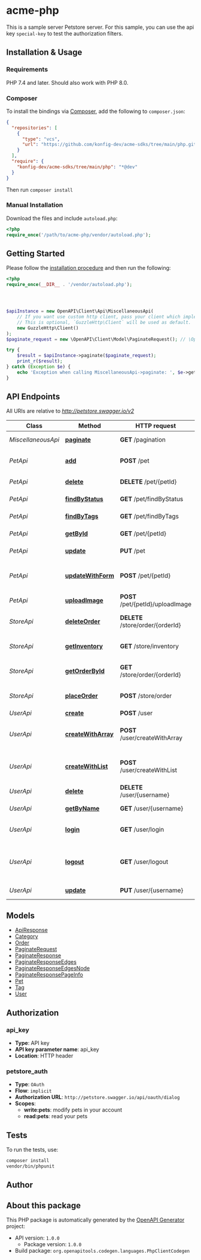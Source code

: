 # acme-php

This is a sample server Petstore server. For this sample, you can use the api key `special-key` to test the authorization filters.


## Installation & Usage

### Requirements

PHP 7.4 and later.
Should also work with PHP 8.0.

### Composer

To install the bindings via [Composer](https://getcomposer.org/), add the following to `composer.json`:

```json
{
  "repositories": [
    {
      "type": "vcs",
      "url": "https://github.com/konfig-dev/acme-sdks/tree/main/php.git"
    }
  ],
  "require": {
    "konfig-dev/acme-sdks/tree/main/php": "*@dev"
  }
}
```

Then run `composer install`

### Manual Installation

Download the files and include `autoload.php`:

```php
<?php
require_once('/path/to/acme-php/vendor/autoload.php');
```

## Getting Started

Please follow the [installation procedure](#installation--usage) and then run the following:

```php
<?php
require_once(__DIR__ . '/vendor/autoload.php');




$apiInstance = new OpenAPI\Client\Api\MiscellaneousApi(
    // If you want use custom http client, pass your client which implements `GuzzleHttp\ClientInterface`.
    // This is optional, `GuzzleHttp\Client` will be used as default.
    new GuzzleHttp\Client()
);
$paginate_request = new \OpenAPI\Client\Model\PaginateRequest(); // \OpenAPI\Client\Model\PaginateRequest

try {
    $result = $apiInstance->paginate($paginate_request);
    print_r($result);
} catch (Exception $e) {
    echo 'Exception when calling MiscellaneousApi->paginate: ', $e->getMessage(), PHP_EOL;
}

```

## API Endpoints

All URIs are relative to *http://petstore.swagger.io/v2*

Class | Method | HTTP request | Description
------------ | ------------- | ------------- | -------------
*MiscellaneousApi* | [**paginate**](docs/Api/MiscellaneousApi.md#paginate) | **GET** /pagination | Pagination sandbox
*PetApi* | [**add**](docs/Api/PetApi.md#add) | **POST** /pet | Add a new pet to the store
*PetApi* | [**delete**](docs/Api/PetApi.md#delete) | **DELETE** /pet/{petId} | Deletes a pet
*PetApi* | [**findByStatus**](docs/Api/PetApi.md#findbystatus) | **GET** /pet/findByStatus | Finds Pets by status
*PetApi* | [**findByTags**](docs/Api/PetApi.md#findbytags) | **GET** /pet/findByTags | Finds Pets by tags
*PetApi* | [**getById**](docs/Api/PetApi.md#getbyid) | **GET** /pet/{petId} | Find pet by ID
*PetApi* | [**update**](docs/Api/PetApi.md#update) | **PUT** /pet | Update an existing pet
*PetApi* | [**updateWithForm**](docs/Api/PetApi.md#updatewithform) | **POST** /pet/{petId} | Updates a pet in the store with form data
*PetApi* | [**uploadImage**](docs/Api/PetApi.md#uploadimage) | **POST** /pet/{petId}/uploadImage | uploads an image
*StoreApi* | [**deleteOrder**](docs/Api/StoreApi.md#deleteorder) | **DELETE** /store/order/{orderId} | Delete purchase order by ID
*StoreApi* | [**getInventory**](docs/Api/StoreApi.md#getinventory) | **GET** /store/inventory | Returns pet inventories by status
*StoreApi* | [**getOrderById**](docs/Api/StoreApi.md#getorderbyid) | **GET** /store/order/{orderId} | Find purchase order by ID
*StoreApi* | [**placeOrder**](docs/Api/StoreApi.md#placeorder) | **POST** /store/order | Place an order for a pet
*UserApi* | [**create**](docs/Api/UserApi.md#create) | **POST** /user | Create user
*UserApi* | [**createWithArray**](docs/Api/UserApi.md#createwitharray) | **POST** /user/createWithArray | Creates list of users with given input array
*UserApi* | [**createWithList**](docs/Api/UserApi.md#createwithlist) | **POST** /user/createWithList | Creates list of users with given input array
*UserApi* | [**delete**](docs/Api/UserApi.md#delete) | **DELETE** /user/{username} | Delete user
*UserApi* | [**getByName**](docs/Api/UserApi.md#getbyname) | **GET** /user/{username} | Get user by user name
*UserApi* | [**login**](docs/Api/UserApi.md#login) | **GET** /user/login | Logs user into the system
*UserApi* | [**logout**](docs/Api/UserApi.md#logout) | **GET** /user/logout | Logs out current logged in user session
*UserApi* | [**update**](docs/Api/UserApi.md#update) | **PUT** /user/{username} | Updated user

## Models

- [ApiResponse](docs/Model/ApiResponse.md)
- [Category](docs/Model/Category.md)
- [Order](docs/Model/Order.md)
- [PaginateRequest](docs/Model/PaginateRequest.md)
- [PaginateResponse](docs/Model/PaginateResponse.md)
- [PaginateResponseEdges](docs/Model/PaginateResponseEdges.md)
- [PaginateResponseEdgesNode](docs/Model/PaginateResponseEdgesNode.md)
- [PaginateResponsePageInfo](docs/Model/PaginateResponsePageInfo.md)
- [Pet](docs/Model/Pet.md)
- [Tag](docs/Model/Tag.md)
- [User](docs/Model/User.md)

## Authorization

### api_key

- **Type**: API key
- **API key parameter name**: api_key
- **Location**: HTTP header



### petstore_auth

- **Type**: `OAuth`
- **Flow**: `implicit`
- **Authorization URL**: `http://petstore.swagger.io/api/oauth/dialog`
- **Scopes**: 
    - **write:pets**: modify pets in your account
    - **read:pets**: read your pets

## Tests

To run the tests, use:

```bash
composer install
vendor/bin/phpunit
```

## Author



## About this package

This PHP package is automatically generated by the [OpenAPI Generator](https://openapi-generator.tech) project:

- API version: `1.0.0`
    - Package version: `1.0.0`
- Build package: `org.openapitools.codegen.languages.PhpClientCodegen`
